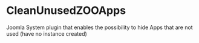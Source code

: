 # CleanUnusedZOOApps
Joomla System plugin that enables the possibility to hide Apps that are not used (have no instance created)
